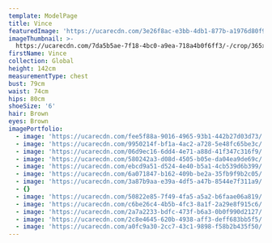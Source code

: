 ```yaml
---
template: ModelPage
title: Vince
featuredImage: 'https://ucarecdn.com/3e26f8ac-e3bb-4db1-877b-a1976d80f9d2/'
imageThumbnail: >-
  https://ucarecdn.com/7da5b5ae-7f18-4bc0-a9ea-718a4b0f6ff3/-/crop/365x419/66,13/-/preview/
firstName: Vince
collection: Global
height: 142cm
measurementType: chest
bust: 79cm
waist: 74cm
hips: 80cm
shoeSize: '6'
hair: Brown
eyes: Brown
imagePortfolio:
  - image: 'https://ucarecdn.com/fee5f88a-9016-4965-93b1-442b27d03d73/'
  - image: 'https://ucarecdn.com/9950214f-bf1a-4ac2-a728-5e48fc65be3c/'
  - image: 'https://ucarecdn.com/06d9ec16-6dd4-4e71-a88d-41f347c316f9/'
  - image: 'https://ucarecdn.com/580242a3-d08d-4505-b05e-da04ea9de69c/'
  - image: 'https://ucarecdn.com/ebcd9a51-d524-4e40-b5a1-4cb539d6b399/'
  - image: 'https://ucarecdn.com/6a071847-b162-409b-be2a-35fb9f9b2c05/'
  - image: 'https://ucarecdn.com/3a87b9aa-e39a-4df5-a47b-8544e7f311a9/'
  - {}
  - image: 'https://ucarecdn.com/50822e85-7f49-4fa5-a5a2-b6faae06a819/'
  - image: 'https://ucarecdn.com/c6be26c4-4b5b-4fc3-8a1f-2a29e8f915c6/'
  - image: 'https://ucarecdn.com/2a7a2233-bdfc-473f-b6a3-0b0f990d2127/'
  - image: 'https://ucarecdn.com/2c8e4645-620b-4938-aff3-deff683bb5f5/'
  - image: 'https://ucarecdn.com/a0fc9a30-2cc7-43c1-9898-f58b2b435f50/'
---
```


